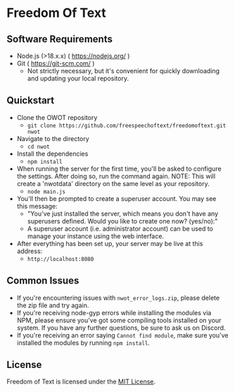 # Freedom Of Text #

## Software Requirements

* Node.js (>18.x.x) ( https://nodejs.org/ )
* Git ( https://git-scm.com/ )
    * Not strictly necessary, but it's convenient for quickly downloading and updating your local repository.

## Quickstart
* Clone the OWOT repository
    * `git clone https://github.com/freespeechoftext/freedomoftext.git nwot`
* Navigate to the directory
    * `cd nwot`
* Install the dependencies
    * `npm install`
* When running the server for the first time, you'll be asked to configure the settings. After doing so, run the command again. NOTE: This will create a 'nwotdata' directory on the same level as your repository.
    * `node main.js`
* You'll then be prompted to create a superuser account. You may see this message:
    * "You've just installed the server,
which means you don't have any superusers defined.
Would you like to create one now? (yes/no):"
    * A superuser account (i.e. administrator account) can be used to manage your instance using the web interface.
* After everything has been set up, your server may be live at this address:
    * `http://localhost:8080`

## Common Issues
* If you're encountering issues with `nwot_error_logs.zip`, please delete the zip file and try again.
* If you're receiving node-gyp errors while installing the modules via NPM, please ensure you've got some compiling tools installed on your system. If you have any further questions, be sure to ask us on Discord.
* If you're receiving an error saying `Cannot find module`, make sure you've installed the modules by running `npm install`.

## License
Freedom of Text is licensed under the [MIT License](https://github.com/system2k/nodeworldoftext/blob/master/LICENSE).
